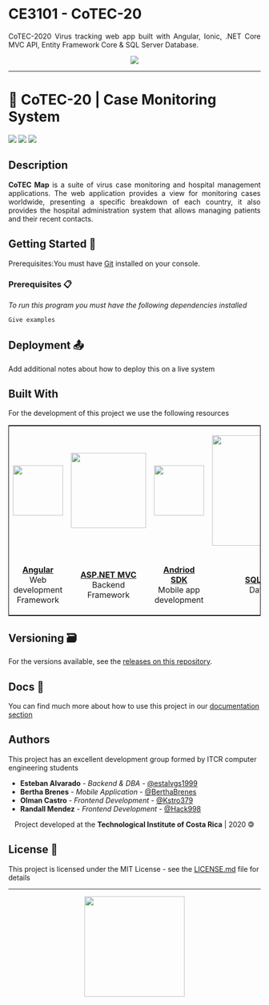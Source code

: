 # CE3101 - CoTEC-20
<p align=justify>CoTEC-2020 Virus tracking web app built with Angular, Ionic, .NET Core MVC API, Entity Framework Core &amp; SQL Server Database.</p>
<p align=center><img src="https://res.cloudinary.com/estalvgs1999/image/upload/v1597896745/Whitetail/CoTEC/app_logo.png" ></p>

***
# 🦠 CoTEC-20 | Case Monitoring System
<p align="left">
  <img
       src="https://camo.githubusercontent.com/a3469255f3fcdead1593919251ab6f438744e9be/68747470733a2f2f63692e6170707665796f722e636f6d2f6170692f70726f6a656374732f7374617475732f346f3338706c743078626f31756263382f6272616e63682f6d61737465723f7376673d74727565">

  <img src = "https://img.shields.io/badge/license-GPL-blue">

  <img src="https://camo.githubusercontent.com/bc442b82f9ee7ab250bdee5c6fd1f61ee3965952/68747470733a2f2f6170692e636f646163792e636f6d2f70726f6a6563742f62616467652f47726164652f6431313438336130636335633465626439646134666639663763643536363930">
</p>

## Description

<p align=justify>
  <b>CoTEC Map</b> is a suite of virus case monitoring and hospital management applications. The web application provides a view for monitoring cases worldwide, presenting a specific breakdown of each country, it also provides the hospital administration system that allows managing patients and their recent contacts.
</p>

## Getting Started 🚀

<p align=justify>Prerequisites:You must have <a href="https://git-scm.com/book/es/v2/Inicio---Sobre-el-Control-de-Versiones-Instalaci%C3%B3n-de-Git">Git</a>
 installed on your console.</p>
 
### Prerequisites 📋

_To run this program you must have the following dependencies installed_

```
Give examples
```

## Deployment 📤

Add additional notes about how to deploy this on a live system

## Built With

For the development of this project we use the following resources

<table style="border:1px solid black;margin-left:auto;margin-right:auto;">
  <tr>
    <td>
      <p align=center><img src="https://upload.wikimedia.org/wikipedia/commons/thumb/c/cf/Angular_full_color_logo.svg/1200px-Angular_full_color_logo.svg.png" width="100"></p>
    </td>
    <td>
      <p align=center><img src="https://www.indogic.in/images/development/asp.net-border-526x335.png" width="150"></p>
    </td>
    <td>
      <p align=center><img src="https://upload.wikimedia.org/wikipedia/commons/thumb/8/82/Android_logo_2019.svg/1173px-Android_logo_2019.svg.png" width="100"></p>
    </td>
    <td>
      <p align=center><img src="https://allvectorlogo.com/img/2017/02/microsoft-sql-server-logo.png" width="220"></p>
    </td>
  </tr>
  
  <tr>
    <td>
      <p align=center><a href="https://www.angular.io"><b>Angular</b></a>
        </br>Web development Framework</p>
    </td>
    <td>
      <p align=center><a href="https://dotnet.microsoft.com/apps/aspnet"><b>ASP.NET MVC</b></a>
</br>Backend Framework</p>
    </td>
    <td>
      <p align=center>
        <a href="https://developer.android.com/studio"><b>Andriod SDK</b></a>
</br>Mobile app development</p>
    </td>
    <td>
      <p align=center> <a href="https://www.microsoft.com/es-es/sql-server/sql-server-downloads"><b>SQL Server</b></a>
        </br>Database</p>
    </td>
  </tr>
</table>

## Versioning 🗃

For the versions available, see the [releases on this repository](https://github.com/Whitetail-CR/CoTEC/releases). 

## Docs 📖

You can find much more about how to use this project in our [documentation section](https://github.com/estalvgs1999/CE3104-Fun-Skills/tree/master/docs)

## Authors

This project has an excellent development group formed by ITCR computer engineering students

* **Esteban Alvarado** - *Backend & DBA* - [@estalvgs1999](https://github.com/estalvgs1999)
* **Bertha Brenes** - *Mobile Application* - [@BerthaBrenes](https://github.com/BerthaBrenes)
* **Olman Castro** - *Frontend Development* - [@Kstro379](https://github.com/Kstro379)
* **Randall Mendez** - *Frontend Development* - [@Hack998](https://github.com/Hack998)

<p align="center"> Project developed at the <b>Technological Institute of Costa Rica</b> | 2020 🄯</p>


## License 📄

This project is licensed under the MIT License - see the [LICENSE.md](https://github.com/Whitetail-CR/CoTEC/blob/master/LICENSE) file for details

***
<p align="center">
<img src="https://res.cloudinary.com/estalvgs1999/image/upload/v1597896745/Whitetail/CoTEC/app_logo.png" width="200"/>
</p>
